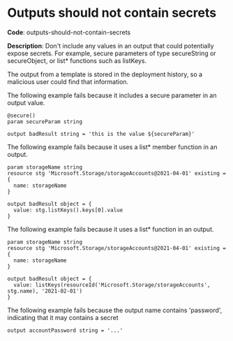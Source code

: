 # Outputs should not contain secrets

**Code**: outputs-should-not-contain-secrets

**Description**: Don't include any values in an output that could potentially expose secrets. For example, secure parameters of type secureString or secureObject, or list* functions such as listKeys.

The output from a template is stored in the deployment history, so a malicious user could find that information.

The following example fails because it includes a secure parameter in an output value.
```bicep
@secure()
param secureParam string

output badResult string = 'this is the value ${secureParam}'
```

The following example fails because it uses a list* member function in an output.
```bicep
param storageName string
resource stg 'Microsoft.Storage/storageAccounts@2021-04-01' existing = {
  name: storageName
}

output badResult object = {
  value: stg.listKeys().keys[0].value
}
```

The following example fails because it uses a list* function in an output.
```bicep
param storageName string
resource stg 'Microsoft.Storage/storageAccounts@2021-04-01' existing = {
  name: storageName
}

output badResult object = {
  value: listKeys(resourceId('Microsoft.Storage/storageAccounts', stg.name), '2021-02-01')
}
```

The following example fails because the output name contains 'password', indicating that it may contains a secret
```bicep
output accountPassword string = '...'
```